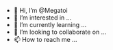 - 👋 Hi, I’m @Megatoi
- 👀 I’m interested in ...
- 🌱 I’m currently learning ...
- 💞️ I’m looking to collaborate on ...
- 📫 How to reach me ...

<!---
Megatoi/Megatoi is a ✨ special ✨ repository because its `README.md` (this file) appears on your GitHub profile.
You can click the Preview link to take a look at your changes.
--->
